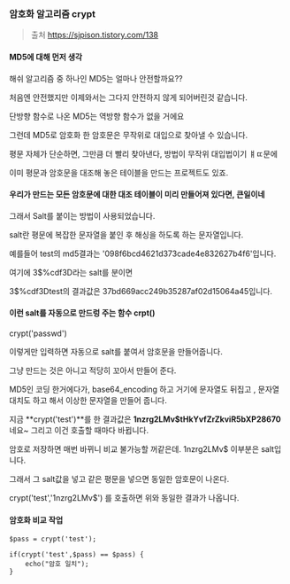 ### 암호화 알고리즘 crypt

>  출처 https://sjpison.tistory.com/138 



#### MD5에 대해 먼저 생각

해쉬 알고리즘 중 하나인 MD5는 얼마나 안전할까요??

처음엔 안전했지만 이제와서는 그다지 안전하지 않게 되어버린것 같습니다.

단방향 함수로 나온 MD5는 역방향 함수가 없을 거에요 

그런데 MD5로 암호화 한 암호문은 무작위로 대입으로 찾아낼 수 있습니다.

평문 자체가 단순하면, 그만큼 더 빨리 찾아낸다, 방법이 무작위 대입법이기 ㅒㄸ문에



이미 평문과 암호문을 대조해 놓은 테이블을 만드는 프로젝트도 있죠.



#### 우리가 만드는 모든 암호문에 대한 대조 테이블이 미리 만들어져 있다면, 큰일이네

그래서 Salt를 붙이는 방법이 사용되었습니다.

salt란 평문에 복잡한 문자열을 붙인 후 해싱을 하도록 하는 문자열입니다.

예를들어 test의 md5결과는  '098f6bcd4621d373cade4e832627b4f6'입니다.

여기에 3$%cdf3D라는 salt를 분이면

3$%cdf3Dtest의 결과값은  37bd669acc249b35287af02d15064a45입니다.

#### 이런 salt를 자동으로 만드렁 주는 함수 crpt()

crypt('passwd')

이렇게만 입력하면 자동으로 salt를 붙여서 암호문을 만들어줍니다.

그냥 만드는 것은 아니고 적당히 꼬아서 만들어 준다.

MD5인 코딩 한거에다가, base64_encoding 하고 거기에 문자열도 뒤집고 , 문자열 대치도 하고 해서 이상한 문자열을 만들어 줍니다.

 지금 **crypt('test')**를 한 결과값은 **$1$nzrg2LMv$tHkYvfZrZkviR5bXP28670** 네요~
그리고 이건 호출할 때마다 바뀝니다.

암호로 저장하면 매번 바뀌니 비교 불가능할 꺼같은데. $1$nzrg2LMv$ 이부분은 salt입니다.

그래서 그 salt값을 넣고 같은 평문을 넣으면 동일한 암호문이 나온다.

 crypt('test','$1$nzrg2LMv$') 를 호출하면 위와 동일한 결과가 나옵니다.



#### 암호화 비교 작업

```
$pass = crypt('test');

if(crypt('test',$pass) == $pass) {
    echo("암호 일치");
}
```

